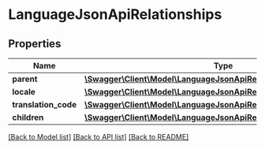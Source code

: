 # LanguageJsonApiRelationships

## Properties
Name | Type | Description | Notes
------------ | ------------- | ------------- | -------------
**parent** | [**\Swagger\Client\Model\LanguageJsonApiRelationshipsParent**](LanguageJsonApiRelationshipsParent.md) |  | [optional] 
**locale** | [**\Swagger\Client\Model\LanguageJsonApiRelationshipsLocale**](LanguageJsonApiRelationshipsLocale.md) |  | [optional] 
**translation_code** | [**\Swagger\Client\Model\LanguageJsonApiRelationshipsTranslationCode**](LanguageJsonApiRelationshipsTranslationCode.md) |  | [optional] 
**children** | [**\Swagger\Client\Model\LanguageJsonApiRelationshipsChildren**](LanguageJsonApiRelationshipsChildren.md) |  | [optional] 

[[Back to Model list]](../../README.md#documentation-for-models) [[Back to API list]](../../README.md#documentation-for-api-endpoints) [[Back to README]](../../README.md)

